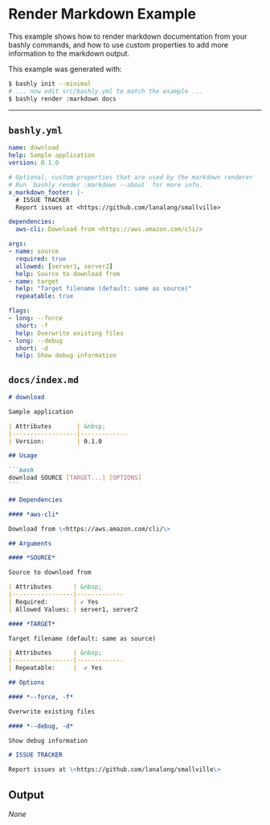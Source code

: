 # Render Markdown Example

This example shows how to render markdown documentation from your bashly
commands, and how to use custom properties to add more information to
the markdown output.

This example was generated with:

<!-- include: docs/index.md -->

```bash
$ bashly init --minimal
# ... now edit src/bashly.yml to match the example ...
$ bashly render :markdown docs
```

-----

## `bashly.yml`

````yaml
name: download
help: Sample application
version: 0.1.0

# Optional, custom properties that are used by the markdown renderer
# Run `bashly render :markdown --about` for more info.
x_markdown_footer: |-
  # ISSUE TRACKER
  Report issues at <https://github.com/lanalang/smallville>

dependencies:
  aws-cli: Download from <https://aws.amazon.com/cli/>

args:
- name: source
  required: true
  allowed: [server1, server2]
  help: Source to download from
- name: target
  help: "Target filename (default: same as source)"
  repeatable: true

flags:
- long: --force
  short: -f
  help: Overwrite existing files
- long: --debug
  short: -d
  help: Show debug information
````

## `docs/index.md`

````markdown
# download

Sample application

| Attributes       | &nbsp;
|------------------|-------------
| Version:         | 0.1.0

## Usage

```bash
download SOURCE [TARGET...] [OPTIONS]
```

## Dependencies

#### *aws-cli*

Download from \<https://aws.amazon.com/cli/\>

## Arguments

#### *SOURCE*

Source to download from

| Attributes      | &nbsp;
|-----------------|-------------
| Required:       | ✓ Yes
| Allowed Values: | server1, server2

#### *TARGET*

Target filename (default: same as source)

| Attributes      | &nbsp;
|-----------------|-------------
| Repeatable:     |  ✓ Yes

## Options

#### *--force, -f*

Overwrite existing files

#### *--debug, -d*

Show debug information

# ISSUE TRACKER

Report issues at \<https://github.com/lanalang/smallville\>

````


## Output

*None*

